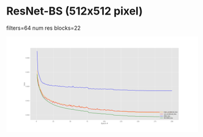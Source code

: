 # ResNet-BS (512x512 pixel)
filters=64
num res blocks=22

<p align="center">
  <img src="https://github.com/BertonWei/X-Ray_image_preprocessing/blob/main/Bone_suppression/ResNet-BS_512/bestjsrt4500_num_filters_64_num_res_blocks_22_performance.png" width="900" title="hover text">
</p>